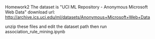 
Homework2
The dataset is "UCI ML Repository - Anonymous Microsoft Web Data" download url: 
http://archive.ics.uci.edu/ml/datasets/Anonymous+Microsoft+Web+Data

unzip these files and edit the dataset path then run association_rule_mining.ipynb
